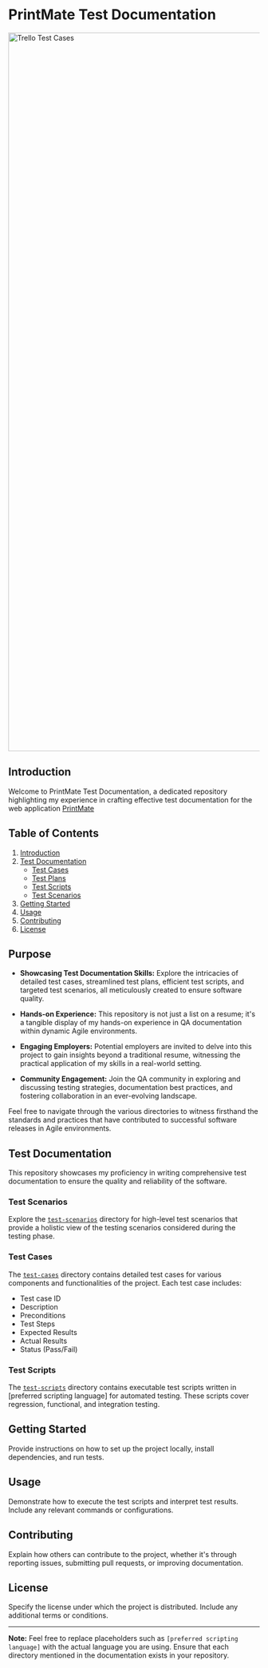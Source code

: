 # PrintMate Test Documentation
<img width="1440" alt="Trello Test Cases" src="https://github.com/NicoleTry/Test-Documentation/assets/104283550/6183d9db-4c68-46ce-9883-cb235864091e">


## Introduction

Welcome to PrintMate Test Documentation, a dedicated repository highlighting my experience in crafting effective test documentation for the web application
[PrintMate]([PrintMate](https://www.sawgrassink.com/applications/printmate/))


## Table of Contents

1. [Introduction](#introduction)
2. [Test Documentation](#test-documentation)
   - [Test Cases](#test-cases)
   - [Test Plans](#test-plans)
   - [Test Scripts](#test-scripts)
   - [Test Scenarios](#test-scenarios)
3. [Getting Started](#getting-started)
4. [Usage](#usage)
5. [Contributing](#contributing)
6. [License](#license)

## Purpose

- **Showcasing Test Documentation Skills:** Explore the intricacies of detailed test cases, streamlined test plans, efficient test scripts, and targeted test scenarios, all meticulously created to ensure software quality.

- **Hands-on Experience:** This repository is not just a list on a resume; it's a tangible display of my hands-on experience in QA documentation within dynamic Agile environments.

- **Engaging Employers:** Potential employers are invited to delve into this project to gain insights beyond a traditional resume, witnessing the practical application of my skills in a real-world setting.

- **Community Engagement:** Join the QA community in exploring and discussing testing strategies, documentation best practices, and fostering collaboration in an ever-evolving landscape.

Feel free to navigate through the various directories to witness firsthand the standards and practices that have contributed to successful software releases in Agile environments.

## Test Documentation

This repository showcases my proficiency in writing comprehensive test documentation to ensure the quality and reliability of the software.

### Test Scenarios

Explore the [`test-scenarios`](/test-scenarios) directory for high-level test scenarios that provide a holistic view of the testing scenarios considered during the testing phase.

### Test Cases

The [`test-cases`](/test-cases) directory contains detailed test cases for various components and functionalities of the project. Each test case includes:

- Test case ID
- Description
- Preconditions
- Test Steps
- Expected Results
- Actual Results
- Status (Pass/Fail)

### Test Scripts

The [`test-scripts`](/test-scripts) directory contains executable test scripts written in [preferred scripting language] for automated testing. These scripts cover regression, functional, and integration testing.

## Getting Started

Provide instructions on how to set up the project locally, install dependencies, and run tests.

## Usage

Demonstrate how to execute the test scripts and interpret test results. Include any relevant commands or configurations.

## Contributing

Explain how others can contribute to the project, whether it's through reporting issues, submitting pull requests, or improving documentation.

## License

Specify the license under which the project is distributed. Include any additional terms or conditions.

---

**Note:** Feel free to replace placeholders such as `[preferred scripting language]` with the actual language you are using. Ensure that each directory mentioned in the documentation exists in your repository.
